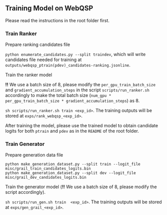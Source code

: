 ## Training Model on WebQSP
Please read the instructions in the root folder first.

### Train Ranker

Prepare ranking candidates file

`python enumerate_candidates.py --split traindev`, which will write candidates file needed for training at `outputs/webqsp_ptrain(pdev)_candidates-ranking.jsonline`.

Train the ranker model

 **!!** We use a batch size of 8, please modify the `per_gpu_train_batch_size` and `gradient_accumulation_steps` in the script `scripts/run_ranker.sh ` accordingly to make the total batch size (`num_gpu * per_gpu_train_batch_size * gradient_accumulation_steps`) as 8.

`sh scripts/run_ranker.sh train <exp_id>`. The training outputs will be stored at `exps/rank_webqsp_<exp_id>`.

After training the model, please use the trained model to obtain candidate logits for both `ptrain` and `pdev` as in the `README` of the root folder.

### Train Generator

Prepare generation data file

```
python make_generation_dataset.py --split train --logit_file misc/grail_train_candidates_logits.bin
python make_generation_dataset.py --split dev --logit_file misc/grail_dev_candidates_logits.bin
```


Train the generator model (**!!** We use a batch size of 8, please modify the script accordingly).

`sh scripts/run_gen.sh train  <exp_id>`. The training outputs will be stored at `exps/gen_grail_<exp_id>`.
